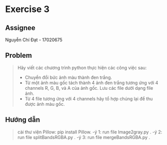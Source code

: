 # Exercise 3

## Assignee

Nguyễn Chí Đạt - 17020675

## Problem

> Hãy viết các chương trình python thực hiện các công việc sau:
>
> - Chuyển đổi bức ảnh màu thành đen trắng.
> - Từ một ảnh màu gốc tách thành 4 ảnh đen trắng tương ứng với 4 channels R, G, B, và A của ảnh gốc. Lưu các file dưới dạng file ảnh.
> - Từ 4 file tương ứng với 4 channels hãy tổ hợp chúng lại để thu được ảnh màu gốc.

## Hướng dẫn

> cài thư viện Pillow: pip install Pillow.
> -ý 1: run file Image2gray.py .
> -ý 2: run file splitBandsRGBA.py .
> -ý 3: run file mergeBandsRGBA.py .

